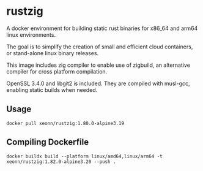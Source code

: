 # rustzig

A docker environment for building static rust binaries for x86_64 and arm64 linux environments.

The goal is to simplify the creation of small and efficient cloud containers, or stand-alone linux binary releases.

This image includes zig compiler to enable use of zigbuild, an alternative compiler for cross platform compilation.

OpenSSL 3.4.0 and libgit2 is included. They are compiled with musl-gcc, enabling static builds when needed.

## Usage
```
docker pull xeonn/rustzig:1.80.0-alpine3.19
```

## Compiling Dockerfile

```
docker buildx build --platform linux/amd64,linux/arm64 -t xeonn/rustzig:1.82.0-alpine3.20 --push .
```